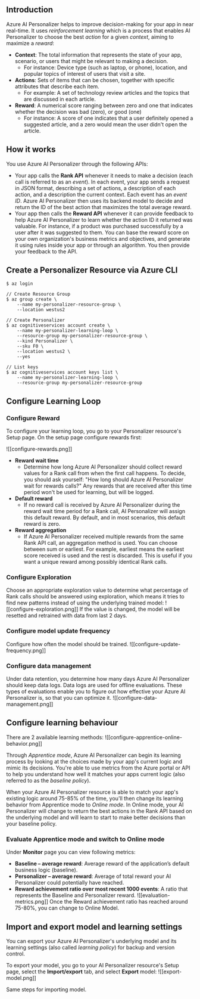 ## Introduction

Azure AI Personalizer helps to improve decision-making for your app in near real-time. It uses _reinforcement learning_ which is a process that enables AI Personalizer to choose the best _action_ for a given _context_, aiming to maximize a _reward_:

-   **Context**: The total information that represents the state of your app, scenario, or users that might be relevant to making a decision.
    -   For instance: Device type (such as laptop, or phone), location, and popular topics of interest of users that visit a site.
-   **Actions**: Sets of items that can be chosen, together with specific attributes that describe each item.
    -   For example: A set of technology review articles and the topics that are discussed in each article.
-   **Reward**: A numerical score ranging between zero and one that indicates whether the decision was bad (zero), or good (one)
    -   For instance: A score of one indicates that a user definitely opened a suggested article, and a zero would mean the user didn't open the article.

## How it works

You use Azure AI Personalizer through the following APIs:

-   Your app calls the **Rank API** whenever it needs to make a decision (each call is referred to as an *event*). In each event, your app sends a request in JSON format, describing a set of actions, a description of each action, and a description the current context. Each event has an *event ID*. Azure AI Personalizer then uses its backend model to decide and return the ID of the best action that maximizes the total average reward.
-   Your app then calls the **Reward API** whenever it can provide feedback to help Azure AI Personalizer to learn whether the action ID it returned was valuable. For instance, if a product was purchased successfully by a user after it was suggested to them. You can base the reward score on your own organization's business metrics and objectives, and generate it using rules inside your app or through an algorithm. You then provide your feedback to the API.

## Create a Personalizer Resource via Azure CLI

```
$ az login

// Create Resource Group
$ az group create \
    --name my-personalizer-resource-group \
    --location westus2

// Create Personalizer
$ az cognitiveservices account create \
    --name my-personalizer-learning-loop \
    --resource-group my-personalizer-resource-group \
    --kind Personalizer \
    --sku F0 \
    --location westus2 \
    --yes

// List keys
$ az cognitiveservices account keys list \
    --name my-personalizer-learning-loop \
    --resource-group my-personalizer-resource-group
```

## Configure Learning Loop

### Configure Reward

To configure your learning loop, you go to your Personalizer resource's Setup page. On the setup page configure rewards first:

![[configure-rewards.png]]

-   **Reward wait time**
    -   Determine how long Azure AI Personalizer should collect reward values for a Rank call from when the first call happens. To decide, you should ask yourself: "How long should Azure AI Personalizer wait for rewards calls?" Any rewards that are received after this time period won't be used for learning, but will be logged.
-   **Default reward**
    -   If no reward call is received by Azure AI Personalizer during the reward wait time period for a Rank call, AI Personalizer will assign this default reward. By default, and in most scenarios, this default reward is zero.
-   **Reward aggregation**
    -   If Azure AI Personalizer received multiple rewards from the same Rank API call, an aggregation method is used. You can choose between sum or earliest. For example, earliest means the earliest score received is used and the rest is discarded. This is useful if you want a unique reward among possibly identical Rank calls.

### Configure Exploration

Choose an appropriate exploration value to determine what percentage of Rank calls should be answered using exploration, which means it tries to find new patterns instead of using the underlying trained model: ![[configure-exploration.png]] If the value is changed, the model will be resetted and retrained with data from last 2 days.

### Configure model update frequency

Configure how often the model should be trained. ![[configure-update-frequency.png]]

### Configure data management

Under data retention, you determine how many days Azure AI Personalizer should keep data logs. Data logs are used for offline evaluations. These types of evaluations enable you to figure out how effective your Azure AI Personalizer is, so that you can optimize it. ![[configure-data-management.png]]

## Configure learning behaviour

There are 2 available learning methods: ![[configure-apprentice-online-behavior.png]]

Through *Apprentice mode*, Azure AI Personalizer can begin its learning process by looking at the choices made by your app's current logic and mimic its decisions. You're able to use metrics from the Azure portal or API to help you understand how well it matches your apps current logic (also referred to as the *baseline policy*).

When your Azure AI Personalizer resource is able to match your app's existing logic around 75-85% of the time, you'll then change its learning behavior from Apprentice mode to *Online mode*. In Online mode, your AI Personalizer will change to return the best actions in the Rank API based on the underlying model and will learn to start to make better decisions than your baseline policy.

### Evaluate Apprentice mode and switch to Online mode

Under **Monitor** page you can view following metrics:

-   **Baseline – average reward**: Average reward of the application’s default business logic (baseline).
-   **Personalizer – average reward**: Average of total reward your AI Personalizer could potentially have reached.
-   **Reward achievement ratio over most recent 1000 events**: A ratio that represents the Baseline and Personalizer reward. ![[evaluation-metrics.png]] Once the Reward achievement ratio has reached around 75-80%, you can change to Online Model.

## Import and export model and learning settings

You can export your Azure AI Personalizer's underlying model and its learning settings (also called *learning policy*) for backup and version control.

To export your model, you go to your AI Personalizer resource's Setup page, select the **Import/export** tab, and select **Export** model: ![[export-model.png]]

Same steps for importing model.
